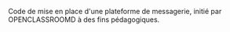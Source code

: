 Code de mise en place d'une plateforme de messagerie, initié par OPENCLASSROOMD à des fins pédagogiques.
